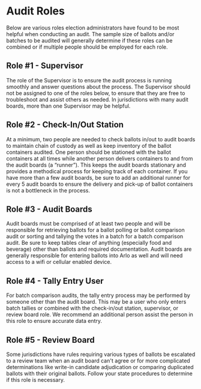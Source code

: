 # Audit Roles

Below are various roles election administrators have found to be most helpful when conducting an audit. The sample size of ballots and/or batches to be audited will generally determine if these roles can be combined or if multiple people should be employed for each role.

## **Role #1 - Supervisor**

The role of the Supervisor is to ensure the audit process is running smoothly and answer questions about the process. The Supervisor should not be assigned to one of the roles below, to ensure that they are free to troubleshoot and assist others as needed. In jurisdictions with many audit boards, more than one Supervisor may be helpful.

## **Role #2 - Check-In/Out Station**

At a minimum, two people are needed to check ballots in/out to audit boards to maintain chain of custody as well as keep inventory of the ballot containers audited. One person should be stationed with the ballot containers at all times while another person delivers containers to and from the audit boards (a “runner”). This keeps the audit boards stationary and provides a methodical process for keeping track of each container. If you have more than a few audit boards, be sure to add an additional runner for every 5 audit boards to ensure the delivery and pick-up of ballot containers is not a bottleneck in the process.

## **Role #3 - Audit Boards**

Audit boards must be comprised of at least two people and will be responsible for retrieving ballots for a ballot polling or ballot comparison audit or sorting and tallying the votes in a batch for a batch comparison audit. Be sure to keep tables clear of anything (especially food and beverage) other than ballots and required documentation. Audit boards are generally responsible for entering ballots into Arlo as well and will need access to a wifi or cellular enabled device.

## Role #4 - Tally Entry User

For batch comparison audits, the tally entry process may be performed by someone other than the audit board. This may be a user who only enters batch tallies or combined with the check-in/out station, supervisor, or review board role. We recommend an additional person assist the person in this role to ensure accurate data entry.

## **Role #5 - Review Board**

Some jurisdictions have rules requiring various types of ballots be escalated to a review team when an audit board can't agree or for more complicated determinations like write-in candidate adjudication or comparing duplicated ballots with their original ballots. Follow your state procedures to determine if this role is necessary.&#x20;



